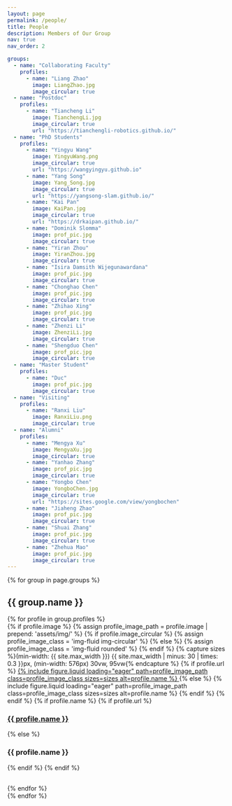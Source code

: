```yaml
---
layout: page
permalink: /people/
title: People
description: Members of Our Group
nav: true
nav_order: 2

groups:
  - name: "Collaborating Faculty"
    profiles:
      - name: "Liang Zhao" 
        image: LiangZhao.jpg
        image_circular: true
  - name: "Postdoc"
    profiles:
      - name: "Tiancheng Li"
        image: TianchengLi.jpg
        image_circular: true
        url: "https://tianchengli-robotics.github.io/"
  - name: "PhD Students"
    profiles:
      - name: "Yingyu Wang"
        image: YingyuWang.png
        image_circular: true
        url: "https://wangyingyu.github.io"
      - name: "Yang Song"
        image: Yang_Song.jpg
        image_circular: true
        url: "https://yangsong-slam.github.io/"
      - name: "Kai Pan"
        image: KaiPan.jpg
        image_circular: true
        url: "https://drkaipan.github.io/"
      - name: "Dominik Slomma"
        image: prof_pic.jpg
        image_circular: true
      - name: "Yiran Zhou"
        image: YiranZhou.jpg
        image_circular: true
      - name: "Isira Damsith Wijegunawardana"
        image: prof_pic.jpg
        image_circular: true
      - name: "Chonghao Chen"
        image: prof_pic.jpg
        image_circular: true
      - name: "Zhihao Xing"
        image: prof_pic.jpg
        image_circular: true
      - name: "Zhenzi Li"
        image: ZhenziLi.jpg
        image_circular: true
      - name: "Shengduo Chen"
        image: prof_pic.jpg
        image_circular: true
  - name: "Master Student"
    profiles:
      - name: "Duc"
        image: prof_pic.jpg
        image_circular: true
  - name: "Visiting"
    profiles:
      - name: "Ranxi Liu"
        image: RanxiLiu.png
        image_circular: true
  - name: "Alumni"
    profiles:
      - name: "Mengya Xu"
        image: MengyaXu.jpg
        image_circular: true
      - name: "Yanhao Zhang"
        image: prof_pic.jpg
        image_circular: true
      - name: "Yongbo Chen"
        image: YongboChen.jpg
        image_circular: true
        url: "https://sites.google.com/view/yongbochen"
      - name: "Jiaheng Zhao"
        image: prof_pic.jpg
        image_circular: true
      - name: "Shuai Zhang"
        image: prof_pic.jpg
        image_circular: true
      - name: "Zhehua Mao"
        image: prof_pic.jpg
        image_circular: true
---
```


{% for group in page.groups %}

<section class="group-section">
  <h2>{{ group.name }}</h2>
  <div class="row">
    {% for profile in group.profiles %}
      <div class="col-md-3 col-sm-6 text-center profile-item" style="margin-bottom: 30px;">
        {% if profile.image %}
          {% assign profile_image_path = profile.image | prepend: 'assets/img/' %}
          {% if profile.image_circular %}
            {% assign profile_image_class = 'img-fluid img-circular' %}
          {% else %}
            {% assign profile_image_class = 'img-fluid rounded' %}
          {% endif %}
          {% capture sizes %}(min-width: {{ site.max_width }}) {{ site.max_width | minus: 30 | times: 0.3 }}px, (min-width: 576px) 30vw, 95vw{% endcapture %}
          {% if profile.url %}
            <a href="{{ profile.url }}" target="_blank">
              {% include figure.liquid loading="eager" path=profile_image_path class=profile_image_class sizes=sizes alt=profile.name %}
            </a>
          {% else %}
            {% include figure.liquid loading="eager" path=profile_image_path class=profile_image_class sizes=sizes alt=profile.name %}
          {% endif %}
        {% endif %}
        {% if profile.name %}
          {% if profile.url %}
            <h3 class="profile-name"><a href="{{ profile.url }}" target="_blank">{{ profile.name }}</a></h3>
          {% else %}
            <h3 class="profile-name">{{ profile.name }}</h3>
          {% endif %}
        {% endif %}
      </div>
    {% endfor %}
  </div>
</section>
{% endfor %}
